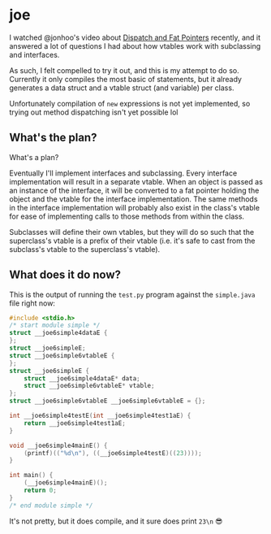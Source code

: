 # joe

I watched @jonhoo's video about [Dispatch and Fat Pointers][1] recently, and it
answered a lot of questions I had about how vtables work with subclassing and
interfaces.

As such, I felt compelled to try it out, and this is my attempt to do so.
Currently it only compiles the most basic of statements, but it already
generates a data struct and a vtable struct (and variable) per class.

[1]: https://www.youtube.com/watch?v=xcygqF5LVmM

Unfortunately compilation of `new` expressions is not yet implemented, so
trying out method dispatching isn't yet possible lol

## What's the plan?

What's a plan?

Eventually I'll implement interfaces and subclassing. Every interface
implementation will result in a separate vtable. When an object is passed as an
instance of the interface, it will be converted to a fat pointer holding the
object and the vtable for the interface implementation. The same methods in the
interface implementation will probably also exist in the class's vtable for
ease of implementing calls to those methods from within the class.

Subclasses will define their own vtables, but they will do so such that the
superclass's vtable is a prefix of their vtable (i.e. it's safe to cast from
the subclass's vtable to the superclass's vtable).

## What does it do now?

This is the output of running the `test.py` program against the `simple.java`
file right now:

```c
#include <stdio.h>
/* start module simple */
struct __joe6simple4dataE {
};
struct __joe6simpleE;
struct __joe6simple6vtableE {
};
struct __joe6simpleE {
    struct __joe6simple4dataE* data;
    struct __joe6simple6vtableE* vtable;
};
struct __joe6simple6vtableE __joe6simple6vtableE = {};

int __joe6simple4testE(int __joe6simple4test1aE) {
    return __joe6simple4test1aE;
}

void __joe6simple4mainE() {
    (printf)(("%d\n"), ((__joe6simple4testE)((23))));
}

int main() {
    (__joe6simple4mainE)();
    return 0;
}
/* end module simple */
```

It's not pretty, but it does compile, and it sure does print `23\n` :sunglasses:
